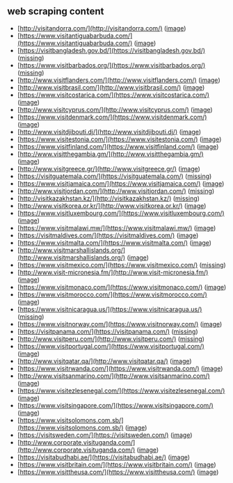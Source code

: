 ## web scraping content

- [http://visitandorra.com/](http://visitandorra.com/) ([image](http-visitandorra-com.png))
- [https://www.visitantiguabarbuda.com/](https://www.visitantiguabarbuda.com/) ([image](https-www-visitantiguabarbuda-com.png))
- [https://visitbangladesh.gov.bd/](https://visitbangladesh.gov.bd/) ([missing](https-visitbangladesh-gov-bd.png))
- [https://www.visitbarbados.org/](https://www.visitbarbados.org/) ([missing](https-www-visitbarbados-org.png))
- [http://www.visitflanders.com/](http://www.visitflanders.com/) ([image](http-www-visitflanders-com.png))
- [http://www.visitbrasil.com/](http://www.visitbrasil.com/) ([image](http-www-visitbrasil-com.png))
- [https://www.visitcostarica.com/](https://www.visitcostarica.com/) ([image](https-www-visitcostarica-com.png))
- [http://www.visitcyprus.com/](http://www.visitcyprus.com/) ([image](http-www-visitcyprus-com.png))
- [https://www.visitdenmark.com/](https://www.visitdenmark.com/) ([image](https-www-visitdenmark-com.png))
- [http://www.visitdjibouti.dj/](http://www.visitdjibouti.dj/) ([image](http-www-visitdjibouti-dj.png))
- [https://www.visitestonia.com/](https://www.visitestonia.com/) ([image](https-www-visitestonia-com.png))
- [https://www.visitfinland.com/](https://www.visitfinland.com/) ([image](https-www-visitfinland-com.png))
- [http://www.visitthegambia.gm/](http://www.visitthegambia.gm/) ([image](http-www-visitthegambia-gm.png))
- [http://www.visitgreece.gr/](http://www.visitgreece.gr/) ([image](http-www-visitgreece-gr.png))
- [https://visitguatemala.com/](https://visitguatemala.com/) ([missing](https-visitguatemala-com.png))
- [https://www.visitjamaica.com/](https://www.visitjamaica.com/) ([image](https-www-visitjamaica-com.png))
- [http://www.visitjordan.com/](http://www.visitjordan.com/) ([missing](http-www-visitjordan-com.png))
- [http://visitkazakhstan.kz/](http://visitkazakhstan.kz/) ([missing](http-visitkazakhstan-kz.png))
- [http://www.visitkorea.or.kr/](http://www.visitkorea.or.kr/) ([image](http-www-visitkorea-or-kr.png))
- [https://www.visitluxembourg.com/](https://www.visitluxembourg.com/) ([image](https-www-visitluxembourg-com.png))
- [https://www.visitmalawi.mw/](https://www.visitmalawi.mw/) ([image](https-www-visitmalawi-mw.png))
- [https://visitmaldives.com/](https://visitmaldives.com/) ([image](https-visitmaldives-com.png))
- [https://www.visitmalta.com/](https://www.visitmalta.com/) ([image](https-www-visitmalta-com.png))
- [http://www.visitmarshallislands.org/](http://www.visitmarshallislands.org/) ([image](http-www-visitmarshallislands-org.png))
- [https://www.visitmexico.com/](https://www.visitmexico.com/) ([missing](https-www-visitmexico-com.png))
- [http://www.visit-micronesia.fm/](http://www.visit-micronesia.fm/) ([image](http-www-visit-micronesia-fm.png))
- [https://www.visitmonaco.com/](https://www.visitmonaco.com/) ([image](https-www-visitmonaco-com.png))
- [https://www.visitmorocco.com/](https://www.visitmorocco.com/) ([image](https-www-visitmorocco-com.png))
- [https://www.visitnicaragua.us/](https://www.visitnicaragua.us/) ([missing](https-www-visitnicaragua-us.png))
- [https://www.visitnorway.com/](https://www.visitnorway.com/) ([image](https-www-visitnorway-com.png))
- [https://visitpanama.com/](https://visitpanama.com/) ([missing](https-visitpanama-com.png))
- [http://www.visitperu.com/](http://www.visitperu.com/) ([missing](http-www-visitperu-com.png))
- [https://www.visitportugal.com/](https://www.visitportugal.com/) ([image](https-www-visitportugal-com.png))
- [http://www.visitqatar.qa/](http://www.visitqatar.qa/) ([image](http-www-visitqatar-qa.png))
- [https://www.visitrwanda.com/](https://www.visitrwanda.com/) ([image](https-www-visitrwanda-com.png))
- [http://www.visitsanmarino.com/](http://www.visitsanmarino.com/) ([image](http-www-visitsanmarino-com.png))
- [https://www.visitezlesenegal.com/](https://www.visitezlesenegal.com/) ([image](https-www-visitezlesenegal-com.png))
- [https://www.visitsingapore.com/](https://www.visitsingapore.com/) ([image](https-www-visitsingapore-com.png))
- [https://www.visitsolomons.com.sb/](https://www.visitsolomons.com.sb/) ([image](https-www-visitsolomons-com-sb.png))
- [https://visitsweden.com/](https://visitsweden.com/) ([image](https-visitsweden-com.png))
- [http://www.corporate.visituganda.com/](http://www.corporate.visituganda.com/) ([image](http-www-corporate-visituganda-com.png))
- [https://visitabudhabi.ae/](https://visitabudhabi.ae/) ([image](https-visitabudhabi-ae.png))
- [https://www.visitbritain.com/](https://www.visitbritain.com/) ([image](https-www-visitbritain-com.png))
- [https://www.visittheusa.com/](https://www.visittheusa.com/) ([image](https-www-visittheusa-com.png))


